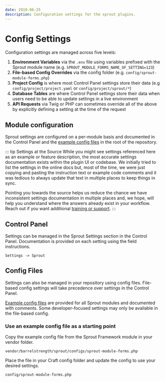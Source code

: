 ```yaml
---
date: 2018-06-25
description: Configuration settings for the sprout plugins.
---
```


# Config Settings

Configuration settings are managed across five levels:

1. **Environment Variables** via the `.env` file using variables prefixed with the Sprout module name (e.g. `SPROUT_MODULE_FORMS_NAME_OF_SETTING=123`)
2. **File-based Config Overrides** via the config folder (e.g. `config/sprout-module-forms.php`)
3. **Project Config** is where most Control Panel settings store their data (e.g `config/project/project.yaml` or `config/project/sprout/*`)
4. **Database Tables** are where Control Panel settings store their data when users need to be able to update settings in a live environment
5. **API Requests** via Twig or PHP can sometimes override all of the above by explicitly defining a setting at the time of the request

## Module configuration

Sprout settings are configured on a per-module basis and documented in the Control Panel and the [example config files](https://github.com/barrelstrength/craft-sprout/tree/v4/configs) in the root of the repository.

::: tip Settings at the Source
While you might see settings referenced here as an example or feature description, the most accurate settings documentation exists within the plugin UI or codebase. We initially tried to list the settings in the online docs but, most of the time, we were just copying and pasting the instruction text or example code comments and it was tedious to always update that text in multiple places to keep things in sync.

Pointing you towards the source helps us reduce the chance we have inconsistent settings documentation in multiple places and, we hope, will help you understand where the answers already exist in your workflow. Reach out if you want additional [training or support](../support/training.md).
:::

## Control Panel

Settings can be managed in the Sprout Settings section in the Control Panel. Documentation is provided on each setting using the field instructions.

```
Settings -> Sprout
```

## Config Files

Settings can also be managed in your repository using config files. File-based config settings will take precedence over settings in the Control Panel.

[Example config files](https://github.com/barrelstrength/craft-sprout/tree/v4/configs) are provided for all Sprout modules and documented with comments. Some developer-focused settings may only be available in the file-based config.

### Use an example config file as a starting point

Copy the example config file from the Sprout Framework module in your vendor folder.

```
vendor/barrelstrength/sprout/configs/sprout-module-forms.php
```

Place the file in your Craft config folder and update the config to use your desired settings.

```
config/sprout-module-forms.php
```


